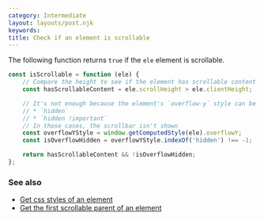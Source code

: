 ```yaml
---
category: Intermediate
layout: layouts/post.njk
keywords:
title: Check if an element is scrollable
---
```


The following function returns `true` if the `ele` element is scrollable.

```js
const isScrollable = function (ele) {
    // Compare the height to see if the element has scrollable content
    const hasScrollableContent = ele.scrollHeight > ele.clientHeight;

    // It's not enough because the element's `overflow-y` style can be set as
    // * `hidden`
    // * `hidden !important`
    // In those cases, the scrollbar isn't shown
    const overflowYStyle = window.getComputedStyle(ele).overflowY;
    const isOverflowHidden = overflowYStyle.indexOf('hidden') !== -1;

    return hasScrollableContent && !isOverflowHidden;
};
```

### See also

-   [Get css styles of an element](/get-css-styles-of-an-element)
-   [Get the first scrollable parent of an element](/get-the-first-scrollable-parent-of-an-element)
